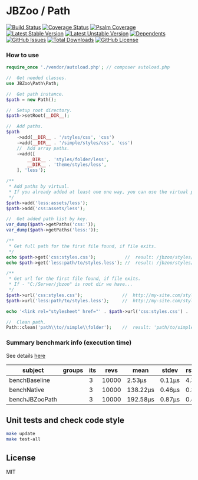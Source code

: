 # JBZoo / Path

[![Build Status](https://travis-ci.org/JBZoo/Path.svg?branch=master)](https://travis-ci.org/JBZoo/Path)    [![Coverage Status](https://coveralls.io/repos/JBZoo/Path/badge.svg)](https://coveralls.io/github/JBZoo/Path?branch=master)    [![Psalm Coverage](https://shepherd.dev/github/JBZoo/Path/coverage.svg)](https://shepherd.dev/github/JBZoo/Path)    
[![Latest Stable Version](https://poser.pugx.org/JBZoo/Path/v)](https://packagist.org/packages/JBZoo/Path)    [![Latest Unstable Version](https://poser.pugx.org/JBZoo/Path/v/unstable)](https://packagist.org/packages/JBZoo/Path)    [![Dependents](https://poser.pugx.org/JBZoo/Path/dependents)](https://packagist.org/packages/JBZoo/Path/dependents?order_by=downloads)    [![GitHub Issues](https://img.shields.io/github/issues/JBZoo/Path)](https://github.com/JBZoo/Path/issues)    [![Total Downloads](https://poser.pugx.org/JBZoo/Path/downloads)](https://packagist.org/packages/JBZoo/Path/stats)    [![GitHub License](https://img.shields.io/github/license/JBZoo/Path)](https://github.com/JBZoo/Path/blob/master/LICENSE)


### How to use

```php
require_once './vendor/autoload.php'; // composer autoload.php

//  Get needed classes.
use JBZoo\Path\Path;

//  Get path instance.
$path = new Path();

//  Setup root directory.
$path->setRoot(__DIR__);

//  Add paths.
$path
    ->add(__DIR__ . '/styles/css', 'css')
    ->add(__DIR__ . '/simple/styles/css', 'css')
    //  Add array paths.
    ->add([
        __DIR__ . 'styles/folder/less',
        __DIR__ . 'theme/styles/less',
    ], 'less');

/**
 * Add paths by virtual.
 * If you already added at least one one way, you can use the virtual paths
 */
$path->add('less:assets/less');
$path->add('css:assets/less');

//  Get added path list by key.
var_dump($path->getPaths('css:'));
var_dump($path->getPaths('less:'));

/**
 * Get full path for the first file found, if file exits.
 */
echo $path->get('css:styles.css');           //  result: /jbzoo/styles/css/styles.css
echo $path->get('less:path/to/styles.less'); //  result: /jbzoo/styles/folder/less/path/to/styles.less

/**
 * Get url for the first file found, if file exits.
 * If - "C:/Server/jbzoo" is root dir we have...
 */
$path->url('css:styles.css');               //  http://my-site.com/styles/css/styles.css
$path->url('less:path/to/styles.less');     //  http://my-site.com/styles/css/folder/less/path/to/styles.less

echo '<link rel="stylesheet" href="' . $path->url('css:styles.css') . '">';

//  Clean path.
Path::clean('path\\to//simple\\folder');    //  result: 'path/to/simple/folder'
```

### Summary benchmark info (execution time)

See details [here](tests/phpbench/CompareWithRealpath.php)

subject | groups | its | revs | mean | stdev | rstdev | mem_real | diff
 --- | --- | --- | --- | --- | --- | --- | --- | --- 
benchBaseline |  | 3 | 10000 | 2.53μs | 0.11μs | 4.39% | 6,291,456b | 1.00x
benchNative |  | 3 | 10000 | 138.22μs | 0.46μs | 0.33% | 6,291,456b | 54.64x
benchJBZooPath |  | 3 | 10000 | 192.58μs | 0.87μs | 0.45% | 6,291,456b | 76.13x


## Unit tests and check code style
```sh
make update
make test-all
```


## License

MIT
